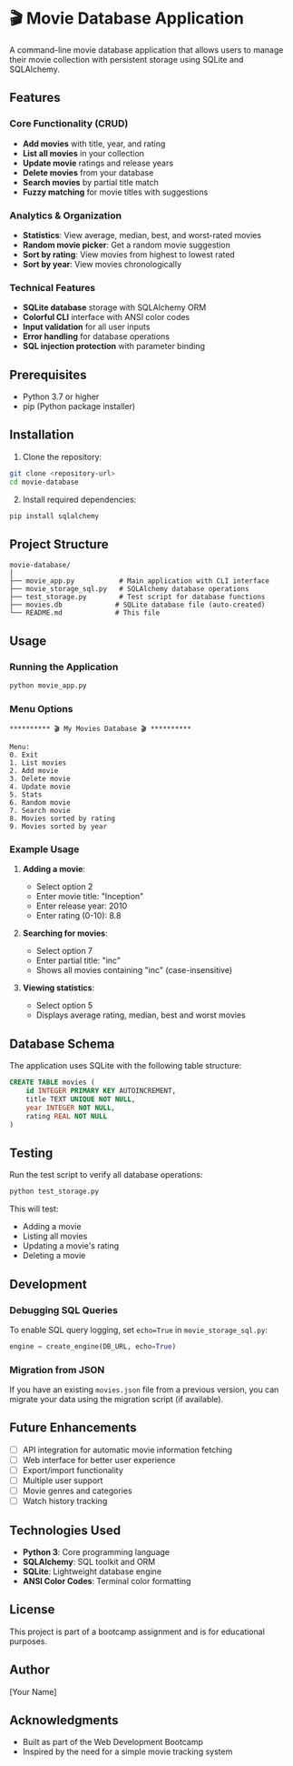 # 🎬 Movie Database Application

A command-line movie database application that allows users to manage their movie collection with persistent storage using SQLite and SQLAlchemy.

## Features

### Core Functionality (CRUD)
- **Add movies** with title, year, and rating
- **List all movies** in your collection
- **Update movie** ratings and release years
- **Delete movies** from your database
- **Search movies** by partial title match
- **Fuzzy matching** for movie titles with suggestions

### Analytics & Organization
- **Statistics**: View average, median, best, and worst-rated movies
- **Random movie picker**: Get a random movie suggestion
- **Sort by rating**: View movies from highest to lowest rated
- **Sort by year**: View movies chronologically

### Technical Features
- **SQLite database** storage with SQLAlchemy ORM
- **Colorful CLI** interface with ANSI color codes
- **Input validation** for all user inputs
- **Error handling** for database operations
- **SQL injection protection** with parameter binding

## Prerequisites

- Python 3.7 or higher
- pip (Python package installer)

## Installation

1. Clone the repository:
```bash
git clone <repository-url>
cd movie-database
```

2. Install required dependencies:
```bash
pip install sqlalchemy
```

## Project Structure

```
movie-database/
│
├── movie_app.py           # Main application with CLI interface
├── movie_storage_sql.py   # SQLAlchemy database operations
├── test_storage.py        # Test script for database functions
├── movies.db             # SQLite database file (auto-created)
└── README.md             # This file
```

## Usage

### Running the Application

```bash
python movie_app.py
```

### Menu Options

```
********** 🎬 My Movies Database 🎬 **********

Menu:
0. Exit
1. List movies
2. Add movie
3. Delete movie
4. Update movie
5. Stats
6. Random movie
7. Search movie
8. Movies sorted by rating
9. Movies sorted by year
```

### Example Usage

1. **Adding a movie**:
   - Select option 2
   - Enter movie title: "Inception"
   - Enter release year: 2010
   - Enter rating (0-10): 8.8

2. **Searching for movies**:
   - Select option 7
   - Enter partial title: "inc"
   - Shows all movies containing "inc" (case-insensitive)

3. **Viewing statistics**:
   - Select option 5
   - Displays average rating, median, best and worst movies

## Database Schema

The application uses SQLite with the following table structure:

```sql
CREATE TABLE movies (
    id INTEGER PRIMARY KEY AUTOINCREMENT,
    title TEXT UNIQUE NOT NULL,
    year INTEGER NOT NULL,
    rating REAL NOT NULL
)
```

## Testing

Run the test script to verify all database operations:

```bash
python test_storage.py
```

This will test:
- Adding a movie
- Listing all movies
- Updating a movie's rating
- Deleting a movie

## Development

### Debugging SQL Queries

To enable SQL query logging, set `echo=True` in `movie_storage_sql.py`:

```python
engine = create_engine(DB_URL, echo=True)
```

### Migration from JSON

If you have an existing `movies.json` file from a previous version, you can migrate your data using the migration script (if available).

## Future Enhancements

- [ ] API integration for automatic movie information fetching
- [ ] Web interface for better user experience
- [ ] Export/import functionality
- [ ] Multiple user support
- [ ] Movie genres and categories
- [ ] Watch history tracking

## Technologies Used

- **Python 3**: Core programming language
- **SQLAlchemy**: SQL toolkit and ORM
- **SQLite**: Lightweight database engine
- **ANSI Color Codes**: Terminal color formatting

## License

This project is part of a bootcamp assignment and is for educational purposes.

## Author

[Your Name]

## Acknowledgments

- Built as part of the Web Development Bootcamp
- Inspired by the need for a simple movie tracking system